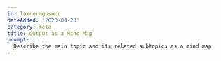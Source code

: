 ```yaml
---
id: laxnermgnsoce
dateAdded: '2023-04-20'
category: meta
title: Output as a Mind Map
prompt: |
  Describe the main topic and its related subtopics as a mind map.
---
```

